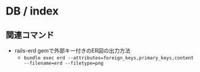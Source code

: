 # DB / index

## 関連コマンド

- rails-erd gemで外部キー付きのER図の出力方法
  - `bundle exec erd --attributes=foreign_keys,primary_keys,content --filename=erd --filetype=png`
